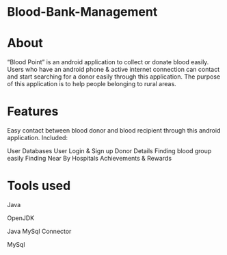 # Blood-Bank-Management

# About

“Blood Point” is an android application to collect or donate blood easily. Users who have an android phone & active internet connection can contact and start searching for a donor easily through this application. The purpose of this application is to help people belonging to rural areas.

# Features

Easy contact between blood donor and blood recipient through this android application.
Included:

User Databases
User Login & Sign up
Donor Details
Finding blood group easily
Finding Near By Hospitals
Achievements & Rewards

# Tools used

Java 

OpenJDK

Java MySql Connector

MySql
